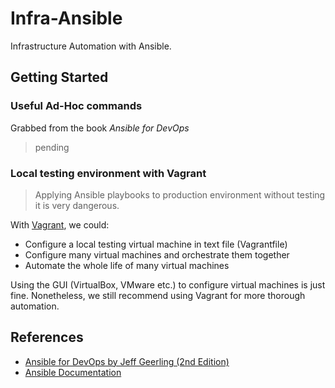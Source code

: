 # Infra-Ansible

Infrastructure Automation with Ansible.

## Getting Started

### Useful Ad-Hoc commands

Grabbed from the book *Ansible for DevOps*

> pending

### Local testing environment with Vagrant

> Applying Ansible playbooks to production environment without testing it is very dangerous.

[vagrant]: https://www.vagrantup.com/

With [Vagrant][vagrant], we could:

- Configure a local testing virtual machine in text file (Vagrantfile)
- Configure many virtual machines and orchestrate them together
- Automate the whole life of many virtual machines

Using the GUI (VirtualBox, VMware etc.) to configure virtual machines is just fine. Nonetheless, we still recommend using Vagrant for more thorough automation.

## References

[ansible_devops]: https://www.goodreads.com/book/show/27111284-ansible-for-devops
[ansible_docs]: https://docs.ansible.com/ansible/latest/index.html

- [Ansible for DevOps by Jeff Geerling (2nd Edition)][ansible_devops]
- [Ansible Documentation][ansible_docs]
